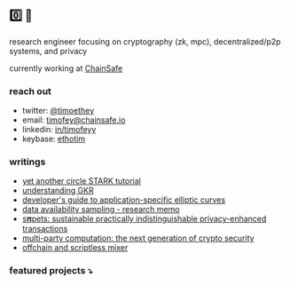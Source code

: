 ## 0️⃣ 🍵

research engineer focusing on cryptography (zk, mpc), decentralized/p2p systems, and privacy

currently working at [СhainSafe](https://github.com/ChainSafe)

### reach out
- twitter: [@timoethey](https://twitter.com/timoethey)
- email: timofey@chainsafe.io
- linkedin: [in/timofeyy](https://www.linkedin.com/in/timofeyy)
- keybase: [ethotim](https://keybase.io/ethotim)

### writings
- [yet another circle STARK tutorial](https://solutions.chainsafe.io/blog/circle-starks)
- [understanding GKR](https://taueflambda.dev/posts/gkr)
- [developer's guide to application-specific elliptic curves](https://taueflambda.dev/posts/app-specific-curves/)
- [data availability sampling - research memo](https://hackmd.io/@timofey/SyqzhA4vo)
- [s𝛑pets: sustainable practically indistinguishable privacy-enhanced transactions](https://github.com/timoth-y/spy-pets/blob/main/paper/SpyPETs.pdf)
- [multi-party computation: the next generation of crypto security](https://taueflambda.dev/posts/tss-overview/)
- [offchain and scriptless mixer](https://ethresear.ch/t/offchain-and-scriptless-mixer/12851)

### featured projects ⤵
